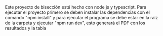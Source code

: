 Este proyecto de bisección está hecho con node js y typescript. Para ejecutar el proyecto primero se deben instalar las dependencias con el comando "npm install" y para ejecutar el programa se debe estar en la raíz
de la carpeta y ejecutar "npm run dev", esto generará el PDF con los resultados y la tabla
